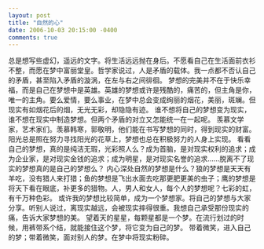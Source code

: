 ```yaml
---
layout: post
title: "自然的心"
date: 2006-10-03 20:15:00 -0400
comments: true
---
```

总是想写些虚幻，遥远的文字。将生活远远抛在身后。不愿看自己在生活面前衣衫不整，而愿在梦中富丽堂皇。哲学家说过，人是矛盾的载体。我一点都不否认自己的矛盾，甚至陷入矛盾的漩涡，在左与右之间徘徊。
梦想的完美并不在于快乐幸福，而是自己在梦想中是英雄。英雄的梦想或许是残酷的，痛苦的，但主角是你，唯一的主角。要么爱情，要么事业，在梦中总会变成绚丽的烟花，美丽，斑斓。但现实有如烟花后的烟，无光无彩，却隐隐有迹。
谁不想将自己的梦想变为现实，谁不想在现实中制造梦想。但两个矛盾的对立又怎能统一在一起呢。
羡慕文学家，艺术家们。羡慕韩寒，郭敬明，他们能在书写梦想的同时，得到现实的财富。阳光总是照在努力寻找阳光的花草上，梦想也总在积极努力的人身上实现。
看看自己的梦想，真的是纯洁无瑕，光彩照人么？成为首脑，是对现实权利的追求；成为企业家，是对现实金钱的追求；成为明星，是对现实名誉的追求……脱离不了现实的梦想真的是自己的梦想么？
内心深处自然的梦想是什么？狼的梦想是天天有羊吃，没有猎人来打猎；鱼的梦想是飞出水面去吃那更肥更美的虫子；鹰的梦想是将天下看在眼底，补更多的猎物。人，男人和女人，每个人的梦想呢？七彩的虹，有千万种色彩。
或许我的梦想比较简单，成为一个梦想家。将自己的梦想与大家分享。听别人说过，离现实越远，会被现实摔得很重。我想自己承受那份现实的痛，告诉大家梦想的美。
望着天的星星，每颗星都是一个梦。在流行划过的时候，用裤带系个结，就能接住这个梦，将它变为自己的梦。
带着微笑，进入自己的梦；带着微笑，面对别人的梦。在梦中将现实粉碎。
